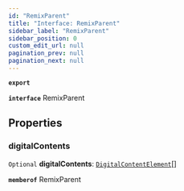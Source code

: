 ```yaml
---
id: "RemixParent"
title: "Interface: RemixParent"
sidebar_label: "RemixParent"
sidebar_position: 0
custom_edit_url: null
pagination_prev: null
pagination_next: null
---
```


**`export`**

**`interface`** RemixParent

## Properties

### digitalContents

 `Optional` **digitalContents**: [`DigitalContentElement`](DigitalContentElement.md)[]

**`memberof`** RemixParent
